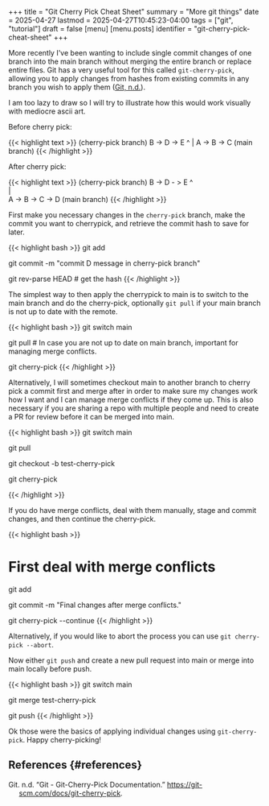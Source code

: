 +++
title = "Git Cherry Pick Cheat Sheet"
summary = "More git things"
date = 2025-04-27
lastmod = 2025-04-27T10:45:23-04:00
tags = ["git", "tutorial"]
draft = false
[menu]
  [menu.posts]
    identifier = "git-cherry-pick-cheat-sheet"
+++

More recently I've been wanting to include single commit changes of one branch into the main branch without merging the entire branch or replace entire files. Git has a very useful tool for this called `git-cherry-pick`, allowing you to apply changes from hashes from existing commits in any branch you wish to apply them (<a href="#citeproc_bib_item_1">Git, n.d.</a>).

I am too lazy to draw so I will try to illustrate how this would work visually with mediocre ascii art.

Before cherry pick:

{{< highlight text >}}
  (cherry-pick branch)
     B -> D -> E
     ^
     |
A -> B -> C
  (main branch)
{{< /highlight >}}

After cherry pick:

{{< highlight text >}}
  (cherry-pick branch)
     B -> D - > E
     ^     \
     |       \
A -> B -> C -> D
  (main branch)
{{< /highlight >}}

First make you necessary changes in the `cherry-pick` branch, make the commit you want to cherrypick, and retrieve the commit hash to save for later.

{{< highlight bash >}}
git add <files-and-folders-to-stage-for-commit>

git commit -m "commit D message in cherry-pick branch"

git rev-parse HEAD # get the hash
<commit-D-hash>
{{< /highlight >}}

The simplest way to then apply the cherrypick to main is to switch to the main branch and do the cherry-pick, optionally `git pull` if your main branch is not up to date with the remote.

{{< highlight bash >}}
git switch main

git pull # In case you are not up to date on main branch, important for managing merge conflicts.

git cherry-pick <commit-D-hash>
{{< /highlight >}}

Alternatively, I will sometimes checkout main to another branch to cherry pick a commit first and merge after in order to make sure my changes work how I want and I can manage merge conflicts if they come up. This is also necessary if you are sharing a repo with multiple people and need to create a PR for review before it can be merged into main.

{{< highlight bash >}}
git switch main

git pull

git checkout -b test-cherry-pick

git cherry-pick <commit-D-hash>

{{< /highlight >}}

If you do have merge conflicts, deal with them manually, stage and commit changes, and then continue the cherry-pick.

{{< highlight bash >}}
# First deal with merge conflicts
git add <files-with-merge-conflicts>

git commit -m "Final changes after merge conflicts."

git cherry-pick --continue
{{< /highlight >}}

Alternatively, if you would like to abort the process you can use `git cherry-pick --abort`.

Now either `git push` and create a new pull request into main or merge into main locally before push.

{{< highlight bash >}}
git switch main

git merge test-cherry-pick

git push
{{< /highlight >}}

Ok those were the basics of applying individual changes using `git-cherry-pick`. Happy cherry-picking!


## References {#references}

<style>.csl-entry{text-indent: -1.5em; margin-left: 1.5em;}</style><div class="csl-bib-body">
  <div class="csl-entry"><a id="citeproc_bib_item_1"></a>Git. n.d. “Git - Git-Cherry-Pick Documentation.” <a href="https://git-scm.com/docs/git-cherry-pick">https://git-scm.com/docs/git-cherry-pick</a>.</div>
</div>
